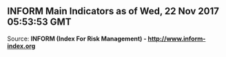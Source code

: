 ## INFORM Main Indicators as of Wed, 22 Nov 2017 05:53:53 GMT

Source: **INFORM (Index For Risk Management) - http://www.inform-index.org**